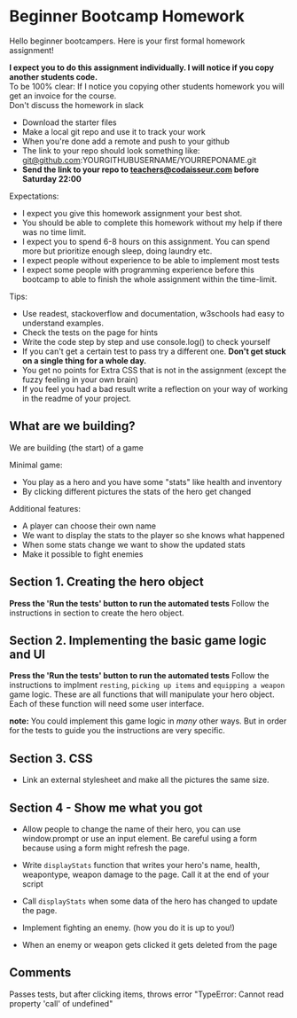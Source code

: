 # Beginner Bootcamp Homework

Hello beginner bootcampers. Here is your first formal homework  assignment!


**I expect you to do this assignment individually. I will notice if you copy another students code.**  
To be 100% clear: If I notice you copying other students homework you will get an invoice for the course.  
Don't discuss the homework in slack

- Download the starter files
- Make a local git repo and use it to track your work
- When you're done add a remote and push to your github
- The link to your repo should look something like: git@github.com:YOURGITHUBUSERNAME/YOURREPONAME.git
- **Send the link to your repo to teachers@codaisseur.com before Saturday 22:00**

Expectations:
- I expect you give this homework assignment your best shot.
- You should be able to complete this homework without my help if there was no time limit.
- I expect you to spend 6-8 hours on this assignment. You can spend more but prioritize enough sleep, doing laundry etc.
- I expect people without experience to be able to implement most tests
- I expect some people with programming experience before this bootcamp to able to finish the whole assignment within the time-limit.

Tips:
- Use readest, stackoverflow and documentation, w3schools had easy to understand examples.
- Check the tests on the page for hints
- Write the code step by step and use console.log() to check yourself  
- If you can't get a certain test to pass try a different one. **Don't get stuck on a single thing for a whole day.**  
- You get no points for Extra CSS that is not in the assignment (except the fuzzy feeling in your own brain)
- If you feel you had a bad result write a reflection on your way of working in the readme of your project.

## What are we building?

We are building (the start) of a game

Minimal game:

- You play as a hero and you have some "stats" like health and inventory
- By clicking different pictures the stats of the hero get changed

Additional features:

- A player can choose their own name
- We want to display the stats to the player so she knows what happened
- When some stats change we want to show the updated stats
- Make it possible to fight enemies

## Section 1. Creating the hero object

**Press the 'Run the tests' button to run the automated tests** 
Follow the instructions in section to create the hero object.

## Section 2. Implementing the basic game logic and UI

**Press the 'Run the tests' button to run the automated tests**
Follow the instructions to implment `resting`, `picking up items` and `equipping a weapon` game logic. These are all functions that will manipulate your hero object. Each of these function will need some user interface.

**note:** You could implement this game logic in *many* other ways. But in order for the tests to guide you the instructions are very specific.

## Section 3. CSS

- Link an external stylesheet and make all the pictures the same size.

## Section 4 - Show me what you got

- Allow people to change the name of their hero, you can use window.prompt or use an input element. Be careful using a form because using a form might refresh the page.

- Write `displayStats` function that writes your hero's name, health, weapontype, weapon damage to the page. Call it at the end of your script

- Call `displayStats` when some data of the hero has changed to update the page.

- Implement fighting an enemy. (how you do it is up to you!)

- When an enemy or weapon gets clicked it gets deleted from the page

## Comments
Passes tests, but after clicking items, throws error "TypeError: Cannot read property 'call' of undefined"
